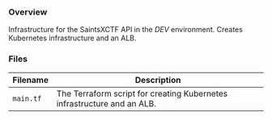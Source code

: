 ### Overview

Infrastructure for the SaintsXCTF API in the *DEV* environment.  Creates Kubernetes infrastructure and an ALB.

### Files

| Filename             | Description                                                                              |
|----------------------|------------------------------------------------------------------------------------------|
| `main.tf`            | The Terraform script for creating Kubernetes infrastructure and an ALB.                  |